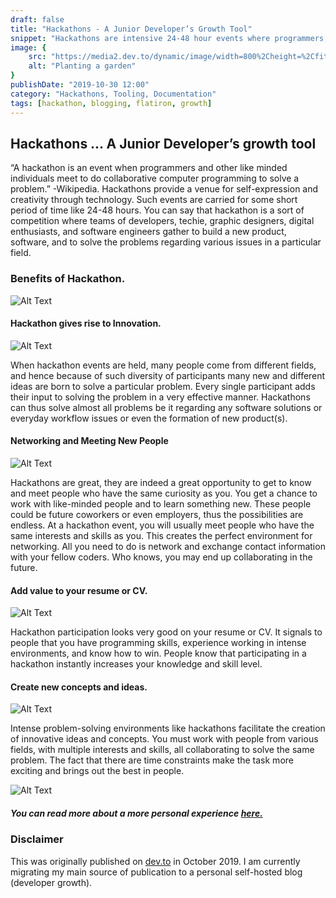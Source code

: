 ```yaml
---
draft: false
title: "Hackathons - A Junior Developer’s Growth Tool"
snippet: "Hackathons are intensive 24-48 hour events where programmers, designers, and tech enthusiasts collaborate to solve problems and build new products through coding. These events offer multiple benefits for junior developers, including opportunities for innovation, networking with like-minded professionals, and gaining practical experience that enhances their resumes. Participating in hackathons not only facilitates the creation of new concepts through diverse team collaboration but also provides hands-on experience working under time constraints, making them an invaluable growth tool for emerging developers."
image: {
    src: "https://media2.dev.to/dynamic/image/width=800%2Cheight=%2Cfit=scale-down%2Cgravity=auto%2Cformat=auto/https%3A%2F%2Fthepracticaldev.s3.amazonaws.com%2Fi%2Fhujxt40apqh81vsoc7rt.jpg",
    alt: "Planting a garden"
}
publishDate: "2019-10-30 12:00"
category: "Hackathons, Tooling, Documentation"
tags: [hackathon, blogging, flatiron, growth]
---
```


## Hackathons … A Junior Developer’s growth tool

“A hackathon is an event when programmers and other like minded individuals meet to do collaborative computer programming to solve a problem.” -Wikipedia. Hackathons provide a venue for self-expression and creativity through technology. Such events are carried for some short period of time like 24-48 hours. You can say that hackathon is a sort of competition where teams of developers, techie, graphic designers, digital enthusiasts, and software engineers gather to build a new product, software, and to solve the problems regarding various issues in a particular field.


### Benefits of Hackathon.
![Alt Text](https://thepracticaldev.s3.amazonaws.com/i/p3qlwt2lkfxwmhgot2wq.jpg)


#### Hackathon gives rise to Innovation.
![Alt Text](https://thepracticaldev.s3.amazonaws.com/i/9k6jtlwpb8refxvl2ghr.jpg)

When hackathon events are held, many people come from different fields, and hence because of such diversity of participants many new and different ideas are born to solve a particular problem. Every single participant adds their input to solving the problem in a very effective manner. Hackathons can thus solve almost all problems be it regarding any software solutions or everyday workflow issues or even the formation of new product(s).



#### Networking and Meeting New People
![Alt Text](https://thepracticaldev.s3.amazonaws.com/i/7jo4cmflwhn08pxj6zo3.jpg)

Hackathons are great, they are indeed a great opportunity to get to know and meet people who have the same curiosity as you. You get a chance to work with like-minded people and to learn something new. These people could be future coworkers or even employers, thus the possibilities are endless.
At a hackathon event, you will usually meet people who have the same interests and skills as you. This creates the perfect environment for networking. All you need to do is network and exchange contact information with your fellow coders. Who knows, you may end up collaborating in the future.

#### Add value to your resume or CV.
![Alt Text](https://thepracticaldev.s3.amazonaws.com/i/nec6ilj70uu6m7wfrr37.jpg)


Hackathon participation looks very good on your resume or CV. It signals to people that you have programming skills, experience working in intense environments, and know how to win. People know that participating in a hackathon instantly increases your knowledge and skill level.

#### Create new concepts and ideas.
![Alt Text](https://thepracticaldev.s3.amazonaws.com/i/goaiv933n2rvl6w3yhrh.jpg)

Intense problem-solving environments like hackathons facilitate the creation of innovative ideas and concepts. You must work with people from various fields, with multiple interests and skills, all collaborating to solve the same problem. The fact that there are time constraints make the task more exciting and brings out the best in people.


![Alt Text](https://thepracticaldev.s3.amazonaws.com/i/kqpa5k9kpnpf80mu080h.jpeg)

##### You can read more about a more personal experience [here.](https://medium.com/paratransit-pal/paratransit-pal-won-40-000-at-at-ts-atlanta-civic-coding-challenge-and-gave-it-all-to-charity-30bba157d92d)


### Disclaimer
This was originally published on [dev.to](https://dev.to/nerajno/hackathons-a-junior-developer-s-growth-tool-2d5k) in October  2019. I am currently migrating my main source of publication to a personal self-hosted blog (developer growth).

